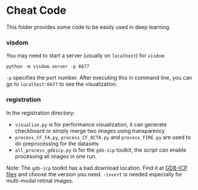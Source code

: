 # Cheat Code

This folder provides some code to be easily used in deep learning.



### visdom

You may need to start a server (usually on `localhost`) for `visdom`:
```
python -m visdom.server -p 6677
```
`-p` specifies the port number. After executing this in command line, you can go to `localhost:6677` to see the visualization.



### registration

In the registration directory:

-  `visualize.py` is for performance visualization, it can generate checkboard or simply merge two images using transparency
- `process_CF_FA.py`, `process_CF_OCTA.py` and `process_FIRE.py` are used to do preprocessing for the datasets
- `all_process_gdbicp.py` is for the `gdb-icp` toolkit, the script can enable processing all images in one run.

Note: The `gdb-icp` toolkit has a bad download location. Find it at [GDB-ICP files](https://www.cs.rpi.edu/research/groups/vision/gdbicp/exec/files/) and choose the version you need. `-invert` is needed especially for multi-modal retinal images.
